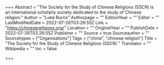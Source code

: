 +++
Abstract = "The Society for the Study of Chinese Religions (SSCR) is an international scholarly society dedicated to the study of Chinese religion."
Author = "Luke Burns"
Authorpage = ""
EditionYear = ""
Editor = ""
LastModifiedDate = 2022-07-26T03:26:55Z
Link = "https://chinesereligions.org/"
Location = ""
OriginalYear = ""
PublishDate = 2022-07-26T03:26:55Z
Publisher = ""
Source = true
Sourceauthor = ""
Sourcetypes = ["Organisations"]
Tags = ["china", "chinese religion"]
Title = "The Society for the Study of Chinese Religions (SSCR) "
Translator = ""
Wikipedia = ""
toc = false

+++
